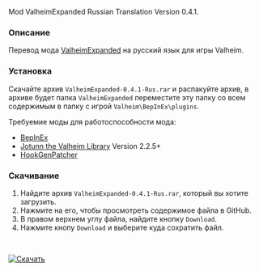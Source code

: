 Mod ValheimExpanded Russian Translation Version 0.4.1.

### Описание

Перевод мода [ValheimExpanded](https://www.nexusmods.com/valheim/mods/1154) на русский язык для игры Valheim. 

### Установка

Скачайте архив `ValheimExpanded-0.4.1-Rus.rar` и распакуйте архив, в архиве будет папка `ValheimExpanded` переместите эту папку со всем содержимым в папку с игрой `Valheim\BepInEx\plugins`.

Требуемие моды для работоспособности мода:
* [BepInEx](https://valheim.thunderstore.io/package/denikson/BepInExPack_Valheim/)
* [Jotunn the Valheim Library](https://www.nexusmods.com/valheim/mods/1138) Version 2.2.5+
* [HookGenPatcher](https://www.nexusmods.com/valheim/mods/505)

### Скачивание
1. Найдите архив `ValheimExpanded-0.4.1-Rus.rar`, который вы хотите загрузить.
2. Нажмите на его, чтобы просмотреть содержимое файла в GitHub.
3. В правом верхнем углу файла, найдите кнопку `Download`.
4. Нажмите кнопу `Download` и выберите куда сохратить файл.

<br>

[![Скачать](https://img.shields.io/badge/Скачать-0.4.1-blue?style=for-the-badge)]()
